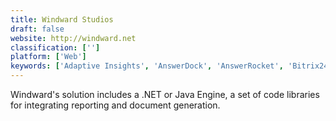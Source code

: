 ```yaml
---
title: Windward Studios
draft: false 
website: http://windward.net
classification: ['']
platform: ['Web']
keywords: ['Adaptive Insights', 'AnswerDock', 'AnswerRocket', 'Bitrix24', 'Caspio', 'ClicData', 'Cluvio', 'Cumul.io', 'DBxtra', 'Easy Insight', 'Funnel', 'Host Analytics', 'Izenda', 'Looker', 'Onehub', 'PivotXL', 'Sisense', 'TapClicks', 'XLReporting', 'Zoho Analytics']
---
```

Windward's solution includes a .NET or Java Engine, a set of code libraries for integrating reporting and document generation.